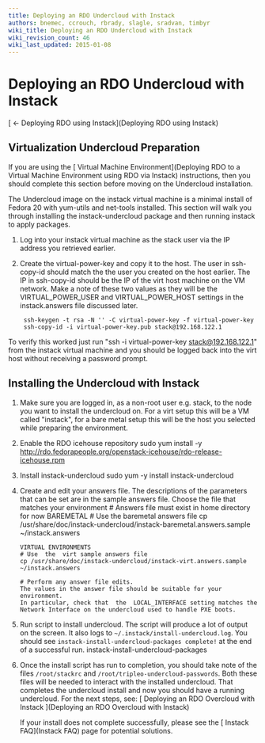 ```yaml
---
title: Deploying an RDO Undercloud with Instack
authors: bnemec, ccrouch, rbrady, slagle, sradvan, timbyr
wiki_title: Deploying an RDO Undercloud with Instack
wiki_revision_count: 46
wiki_last_updated: 2015-01-08
---
```


# Deploying an RDO Undercloud with Instack

[ ← Deploying RDO using Instack](Deploying RDO using Instack)

## Virtualization Undercloud Preparation

If you are using the [ Virtual Machine Environment](Deploying RDO to a Virtual Machine Environment using RDO via Instack) instructions, then you should complete this section before moving on the Undercloud installation.

The Undercloud image on the instack virtual machine is a minimal install of Fedora 20 with yum-utils and net-tools installed. This section will walk you through installing the instack-undercloud package and then running instack to apply packages.

1. Log into your instack virtual machine as the stack user via the IP address you retrieved earlier.

2. Create the virtual-power-key and copy it to the host. The user in ssh-copy-id should match the the user you created on the host earlier. The IP in ssh-copy-id should be the IP of the virt host machine on the VM network. Make a note of these two values as they will be the VIRTUAL_POWER_USER and VIRTUAL_POWER_HOST settings in the instack.answers file discussed later.

        ssh-keygen -t rsa -N '' -C virtual-power-key -f virtual-power-key
        ssh-copy-id -i virtual-power-key.pub stack@192.168.122.1

To verify this worked just run "ssh -i virtual-power-key stack@192.168.122.1" from the instack virtual machine and you should be logged back into the virt host without receiving a password prompt.

## Installing the Undercloud with Instack

1.  Make sure you are logged in, as a non-root user e.g. stack, to the node you want to install the undercloud on. For a virt setup this will be a VM called "instack", for a bare metal setup this will be the host you selected while preparing the environment.
2.  Enable the RDO icehouse repository
        sudo yum install -y http://rdo.fedorapeople.org/openstack-icehouse/rdo-release-icehouse.rpm

3.  Install instack-undercloud
        sudo yum -y install instack-undercloud

4.  Create and edit your answers file. The descriptions of the parameters that can be set are in the sample answers file. Choose the file that matches your environment
        # Answers file must exist in home directory for now
        BAREMETAL
        # Use the baremetal answers file
        cp /usr/share/doc/instack-undercloud/instack-baremetal.answers.sample ~/instack.answers

        VIRTUAL ENVIRONMENTS
        # Use  the  virt sample answers file
        cp /usr/share/doc/instack-undercloud/instack-virt.answers.sample ~/instack.answers

        # Perform any answer file edits. 
        The values in the answer file should be suitable for your environment. 
        In particular, check that  the  LOCAL_INTERFACE setting matches the Network Interface on the undercloud used to handle PXE boots.

5.  Run script to install undercloud. The script will produce a lot of output on the screen. It also logs to `~/.instack/install-undercloud.log`. You should see `instack-install-undercloud-packages complete!` at the end of a successful run.
        instack-install-undercloud-packages

6.  Once the install script has run to completion, you should take note of the files `/root/stackrc` and `/root/tripleo-undercloud-passwords`. Both these files will be needed to interact with the installed undercloud.
    That completes the undercloud install and now you should have a running undercloud. For the next steps, see: [ Deploying an RDO Overcloud with Instack ](Deploying an RDO Overcloud with Instack)

    If your install does not complete successfully, please see the [ Instack FAQ](Instack FAQ) page for potential solutions.
